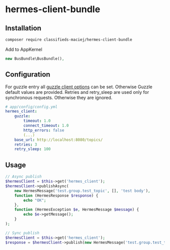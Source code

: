 # hermes-client-bundle

## Installation
```bash
composer require classifieds-maciej/hermes-client-bundle
```
Add to AppKernel
```php
new BusBundle\BusBundle(),
```

## Configuration
For guzzle entry all [guzzle client options](http://docs.guzzlephp.org/en/stable/request-options.html) can be set. Otherwise Guzzle default values are provided.
Retries and retry_sleep are used only for synchronous requests. Otherwise they are ignored.
```yaml
# app/config/config.yml
hermes_client:
    guzzle:
        timeout: 1.0
        connect_timeout: 1.0
        http_errors: false
        (...)
    base_url: http://localhost:8080/topics/
    retries: 3
    retry_sleep: 100
```

## Usage
```php
// Async publish
$hermesClient = $this->get('hermes_client');
$hermesClient->publishAsync(
    new HermesMessage('test.group.test_topic', [], 'test body'),
    function (HermesResponse $response) {
        echo "OK";
    },
    function (HermesException $e, HermesMessage $message) {
        echo $e->getMessage();
    }
);
```

```php
// Sync publish
$hermesClient = $this->get('hermes_client');
$response = $hermesClient->publish(new HermesMessage('test.group.test_topic', [], 'test body'));
```
